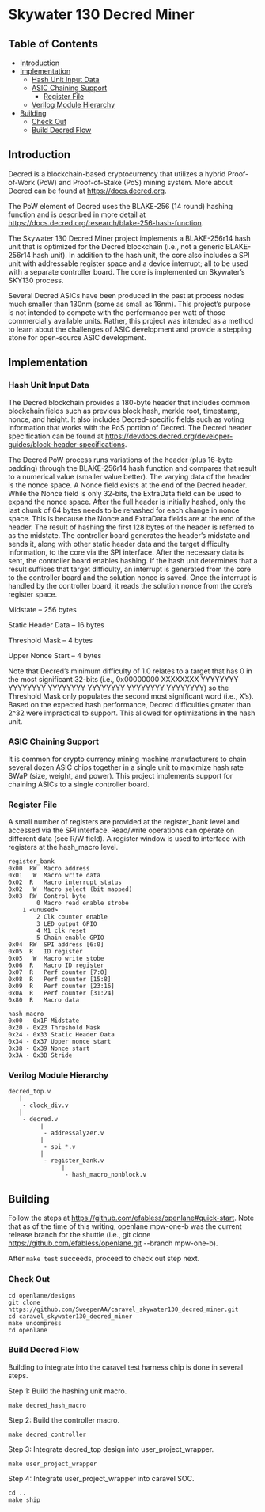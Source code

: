 # Skywater 130 Decred Miner

## Table of Contents
* [Introduction](#introduction)
* [Implementation](#implementation)
	* [Hash Unit Input Data](#hash-unit-input-data)
  * [ASIC Chaining Support](#asic-chaining-support)
	* [Register File](#register-file)
  * [Verilog Module Hierarchy](#verilog-module-hierarchy)
* [Building](#building)
  * [Check Out](#check-out)
  * [Build Decred Flow](#build-decred-flow)
  
  

## Introduction

Decred is a blockchain-based cryptocurrency that utilizes a hybrid Proof-of-Work (PoW) and Proof-of-Stake (PoS) mining system. More about Decred can be found at https://docs.decred.org.

The PoW element of Decred uses the BLAKE-256 (14 round) hashing function and is described in more detail at https://docs.decred.org/research/blake-256-hash-function.

The Skywater 130 Decred Miner project implements a BLAKE-256r14 hash unit that is optimized for the Decred blockchain (i.e., not a generic BLAKE-256r14 hash unit). In addition to the hash unit, the core also includes a SPI unit with addressable register space and a device interrupt; all to be used with a separate controller board. The core is implemented on Skywater’s SKY130 process.

Several Decred ASICs have been produced in the past at process nodes much smaller than 130nm (some as small as 16nm). This project’s purpose is not intended to compete with the performance per watt of those commercially available units. Rather, this project was intended as a method to learn about the challenges of ASIC development and provide a stepping stone for open-source ASIC development.

## Implementation

### Hash Unit Input Data

The Decred blockchain provides a 180-byte header that includes common blockchain fields such as previous block hash, merkle root, timestamp, nonce, and height. It also includes Decred-specific fields such as voting information that works with the PoS portion of Decred. The Decred header specification can be found at https://devdocs.decred.org/developer-guides/block-header-specifications.

The Decred PoW process runs variations of the header (plus 16-byte padding) through the BLAKE-256r14 hash function and compares that result to a numerical value (smaller value better). The varying data of the header is the nonce space. A Nonce field exists at the end of the Decred header. While the Nonce field is only 32-bits, the ExtraData field can be used to expand the nonce space. After the full header is initially hashed, only the last chunk of 64 bytes needs to be rehashed for each change in nonce space. This is because the Nonce and ExtraData fields are at the end of the header. The result of hashing the first 128 bytes of the header is referred to as the midstate. The controller board generates the header’s midstate and sends it, along with other static header data and the target difficulty information, to the core via the SPI interface. After the necessary data is sent, the controller board enables hashing. If the hash unit determines that a result suffices that target difficulty, an interrupt is generated from the core to the controller board and the solution nonce is saved. Once the interrupt is handled by the controller board, it reads the solution nonce from the core’s register space.

Midstate – 256 bytes

Static Header Data – 16 bytes

Threshold Mask – 4 bytes

Upper Nonce Start – 4 bytes

Note that Decred’s minimum difficulty of 1.0 relates to a target that has 0 in the most significant 32-bits (i.e., 0x00000000 XXXXXXXX YYYYYYYY YYYYYYYY YYYYYYYY YYYYYYYY YYYYYYYY YYYYYYYY) so the Threshold Mask only populates the second most significant word (i.e., X’s). Based on the expected hash performance, Decred difficulties greater than 2^32 were impractical to support. This allowed for optimizations in the hash unit.

### ASIC Chaining Support

It is common for crypto currency mining machine manufacturers to chain several dozen ASIC chips together in a single unit to maximize hash rate SWaP (size, weight, and power). This project implements support for chaining ASICs to a single controller board.

### Register File

A small number of registers are provided at the register_bank level and accessed via the SPI interface.  Read/write operations can operate on different data (see R/W field).  A register window is used to interface with registers at the hash_macro level.
```
register_bank
0x00  RW  Macro address
0x01   W  Macro write data
0x02  R   Macro interrupt status 
0x02   W  Macro select (bit mapped)
0x03  RW  Control byte
        0 Macro read enable strobe
	1 <unused>
        2 Clk counter enable
        3 LED output GPIO
        4 M1 clk reset
        5 Chain enable GPIO
0x04  RW  SPI address [6:0]
0x05  R   ID register
0x05   W  Macro write stobe
0x06  R   Macro ID register
0x07  R   Perf counter [7:0]
0x08  R   Perf counter [15:8]
0x09  R   Perf counter [23:16]
0x0A  R   Perf counter [31:24]
0x80  R   Macro data

hash_macro
0x00 - 0x1F Midstate
0x20 - 0x23 Threshold Mask
0x24 - 0x33 Static Header Data
0x34 - 0x37 Upper nonce start
0x38 - 0x39 Nonce start
0x3A - 0x3B Stride
```
### Verilog Module Hierarchy

```
decred_top.v
   |
    - clock_div.v
   |
    - decred.v
         |
          - addressalyzer.v
         |
          - spi_*.v
         |
          - register_bank.v
               |
                - hash_macro_nonblock.v
```

## Building
Follow the steps at https://github.com/efabless/openlane#quick-start. 
Note that as of the time of this writing, openlane mpw-one-b was the current release branch for the shuttle (i.e., git clone https://github.com/efabless/openlane.git --branch mpw-one-b).

After ```make test``` succeeds, proceed to check out step next.

### Check Out
```
cd openlane/designs
git clone https://github.com/SweeperAA/caravel_skywater130_decred_miner.git
cd caravel_skywater130_decred_miner
make uncompress
cd openlane
```

### Build Decred Flow
Building to integrate into the caravel test harness chip is done in several steps.

Step 1: Build the hashing unit macro.
```
make decred_hash_macro
```

Step 2: Build the controller macro.
```
make decred_controller
```

Step 3: Integrate decred_top design into user_project_wrapper.
```
make user_project_wrapper
```

Step 4: Integrate user_project_wrapper into caravel SOC.
```
cd ..
make ship
```
